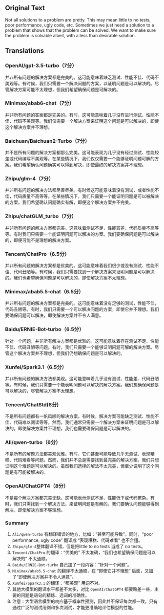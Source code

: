## Original Text
Not all solutions to a problem are pretty. This may mean little to no tests, poor performance, ugly code, etc. Sometimes we just need a solution to a problem that shows that the problem can be solved. We want to make sure the problem is solvable albeit, with a less than desirable solution.

## Translations
### OpenAI/gpt-3.5-turbo（7分）
并非所有问题的解决方案都是完美的。这可能意味着缺乏测试、性能不佳、代码不美观等。有时候，我们只需要一个解决问题的方案，以证明问题是可以解决的。尽管解决方案可能不太理想，但我们希望确保问题是可解决的。

### Minimax/abab6-chat（7分）
并非所有问题的答案都是完美的。有时，这可能意味着几乎没有进行测试、性能不佳、代码不美观等。我们仅需要一个解决方案来证明这个问题是可以解决的，即使这个解决方案并不理想。

### Baichuan/Baichuan2-Turbo（7分）
并不是所有问题的解决方案都那么完美。这可能表现为几乎没有经过测试、性能较差或代码编写不美观等。在某些情况下，我们仅仅需要一个能够证明问题可解的方案。我们希望确认问题确实可以得到解决，即使最终的解决方案并不理想。

### Zhipu/glm-4（7分）
并非所有问题的解决方法都尽善尽美。有时候这可能意味着没有测试，或者性能不佳，代码质量不高等等。在某些情况下，我们只需要一个能证明问题是可以被解决的方案。我们希望确认问题确实有解，即便这个解决方案并不完美。

### Zhipu/chatGLM_turbo（7分）
并非所有问题的解决方案都完美。这意味着测试不足，性能较差，代码质量不高等等。有时我们只需要一个能证明问题可以解决的方案。我们要确保问题是可以解决的，即便可能不是理想的解决方案。

### Tencent/ChatPro（6.5分）
并非所有问题的解决方案都是优美的。这可能意味着我们很少或没有测试、性能不佳、代码丑陋等。有时候，我们只需要找到一个解决方案来证明问题是可以解决的。我们也希望确保问题是可以解决的，即使解决方案不太理想。


### Minimax/abab5.5-chat（6.5分）
并非所有问题的解决方案都是完美的。这可能意味着没有足够的测试，性能不佳，代码丑陋等。有时，我们只需要一个可以解决问题的方案，即使它并不理想。我们要确保问题可以解决，即使解决方案并不令人满意。

### Baidu/ERNIE-Bot-turbo（6.5分）
针对一个问题，并非所有解决方案都是优雅的。这可能意味着存在测试不足、性能不佳、代码丑陋等问题。有时，我们只需要一个能够证明问题可解的解决方案。尽管这个解决方案并不理想，但我们仍想确保问题是可以解决的。

### Xunfei/Spark3.1（6.5分）
并非所有问题的解决方法都美观。这可能意味着几乎没有测试、性能差、代码丑陋等。有时候，我们只需要一个能表明问题可以解决的解决方案。我们想确保问题是可以解决的，尽管解决方案不太理想。

### Tencent/ChatStd(6分)
不是所有问题都有一帆风顺的解决方案。有时候，解决方案可能缺乏测试、性能不佳、代码难以阅读等等。然而，我们通常只需要一个解决方案来证明问题是可以解决的。即使解决方案并不理想，我们也需要确保问题是可以解决的。

### Ali/qwen-turbo（6分）
不是所有的解题方法都美观优雅。有时，它们甚至可能导致几乎无测试、表现糟糕、代码难看等问题。然而，我们并不总是需要找到最完美的解决方案。我们只想证明这个难题是可以解决的。虽然我们选择的解法不太完美，但至少说明了这个问题是有可能被解决的。


### OpenAI/ChatGPT4（8分）
不是每个解决方案都完美无缺。这可能表示测试不足、性能低下或代码繁杂。有时，我们只需找到一个解决方法，来证明问题是有解的。我们要确认问题能够得到解决，即使解决方案不够理想。

### Summary
1. `Ali/qwen-turbo` 有翻译错误的地方，比如：“甚至可能导致”。同时，“poor performance, ugly code” 翻译成 “表现糟糕、代码难看” 也不合适。
2. `Zhipu/glm-4`整体翻译不错，但是把little to no tests 当成了 no tests。
3. `Tencent/ChatPro` 的翻译：“优美的” 不太准确，“我们也希望确保问题是可以解决的” 不太通顺。
4. `Baidu/ERNIE-Bot-turbo` 自己加了一段内容：“针对一个问题”。
5. `Minimax/abab5.5-chat` 的翻译不太通顺，在 “即使它并不理想” 后面，又加了“即使解决方案并不令人满意”。
6. `Xunfei/Spark3.1` 的翻译：“都美观” 用词不对。
7. 其他大模型的翻译水平都差不太多，对比 `OpenAI/ChatGPT4` 都要略差一些，主要的问题是语句的精炼、选词的准确性。
8. 注意：大型语言模型的响应基于概率性预测，因此并不保证每次都一致。只有通过广泛的测试用例和多次测试，才能更准确地评估模型的性能。
